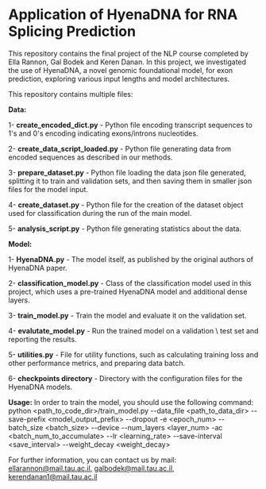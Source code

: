 # Application of HyenaDNA for RNA Splicing Prediction
This repository contains the final project of the NLP course completed by Ella Rannon, Gal Bodek and Keren Danan.
In this project, we investigated the use of HyenaDNA, a novel genomic foundational model, for exon prediction, exploring various input lengths and model
architectures.

This repository contains multiple files: 

**Data:**

1- **create_encoded_dict.py** - Python file encoding transcript sequences to 1's and 0's encoding indicating exons/introns nucleotides.

2- **create_data_script_loaded.py** - Python file generating data from encoded sequences as described in our methods. 

3- **prepare_dataset.py** - Python file loading the data json file generated, splitting it to train and validation sets, and then saving them in smaller json files for the model input.

4- **create_dataset.py** - Python file for the creation of the dataset object used for classification during the run of the main model.

5- **analysis_script.py** - Python file generating statistics about the data. 

**Model:**

1- **HyenaDNA.py** - The model itself, as published by the original authors of HyenaDNA paper.

2- **classification_model.py** - Class of the classification model used in this project, which uses a pre-trained HyenaDNA model and additional dense layers.

3- **train_model.py** - Train the model and evaluate it on the validation set.

4- **evalutate_model.py** - Run the trained model on a validation \ test set and reporting the results.

5- **utilities.py** - File for utility functions, such as calculating training loss and other performance metrics, and preparing data batch.

6- **checkpoints directory** - Directory with the configuration files for the HyenaDNA models.

**Usage:**
In order to train the model, you should use the following command:
python <path_to_code_dir>/train_model.py --data_file <path_to_data_dir> --save-prefix <model_output_prefix> --dropout <dropout> -e <epoch_num> --batch_size <batch_size> --device <device> --num_layers <layer_num> -ac <batch_num_to_accumulate> --lr <learning_rate> --save-interval <save_interval> --weight_decay <weight_decay>


For further information, you can contact us by mail: ellarannon@mail.tau.ac.il, galbodek@mail.tau.ac.il, kerendanan1@mail.tau.ac.il
